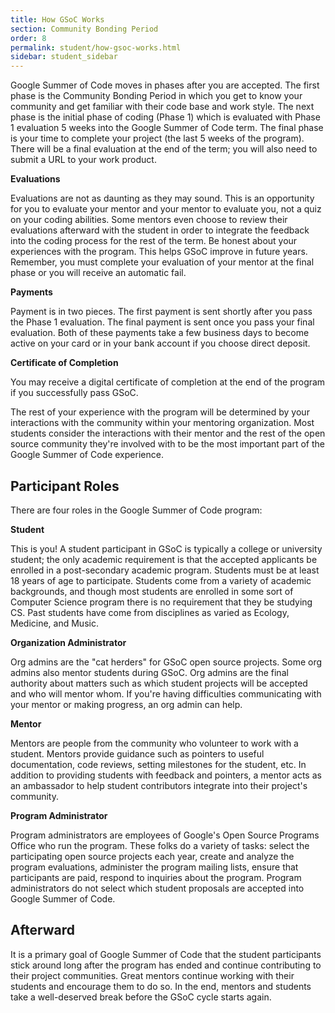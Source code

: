```yaml
---
title: How GSoC Works
section: Community Bonding Period
order: 8
permalink: student/how-gsoc-works.html
sidebar: student_sidebar
---
```


Google Summer of Code moves in phases after you are accepted. The first phase is the Community Bonding Period in which you get to know your community and get familiar with their code base and work style. The next phase is the initial phase of coding (Phase 1) which is evaluated with Phase 1 evaluation 5 weeks into the Google Summer of Code term. The final phase is your time to complete your project (the last 5 weeks of the program). There will be a final evaluation at the end of the term; you will also need to submit a URL to your work product.

**Evaluations**

Evaluations are not as daunting as they may sound. This is an opportunity for you to evaluate your mentor and your mentor to evaluate you, not a quiz on your coding abilities. Some mentors even choose to review their evaluations afterward with the student in order to integrate the feedback into the coding process for the rest of the term. Be honest about your experiences with the program. This helps GSoC improve in future years. Remember, you must complete your evaluation of your mentor at the final phase or you will receive an automatic fail.

**Payments**

Payment is in two pieces. The first payment is sent shortly after you pass the Phase 1 evaluation. The final payment is sent once you pass your final evaluation. Both of these payments take a few business days to become active on your card or in your bank account if you choose direct deposit.

**Certificate of Completion**

You may receive a digital certificate of completion at the end of the program if you successfully pass GSoC. 

The rest of your experience with the program will be determined by your interactions with the community within your mentoring organization. Most students consider the interactions with their mentor and the rest of the open source community they're involved with to be the most important part of the Google Summer of Code experience.


## Participant Roles

There are four roles in the Google Summer of Code program:

**Student**

This is you! A student participant in GSoC is typically a college or university student; the only academic requirement is that the accepted applicants be enrolled in a post-secondary academic program. Students must be at least 18 years of age to participate. Students come from a variety of academic backgrounds, and though most students are enrolled in some sort of Computer Science program there is no requirement that they be studying CS. Past students have come from disciplines as varied as Ecology, Medicine, and Music.

**Organization Administrator**

Org admins are the "cat herders" for GSoC open source projects. Some org admins also mentor students during GSoC. Org admins are the final authority about matters such as which student projects will be accepted and who will mentor whom. If you're having difficulties communicating with your mentor or making progress, an org admin can help.

**Mentor**

Mentors are people from the community who volunteer to work with a student. Mentors provide guidance such as pointers to useful documentation, code reviews, setting milestones for the student, etc. In addition to providing students with feedback and pointers, a mentor acts as an ambassador to help student contributors integrate into their project's community.

**Program Administrator**

Program administrators are employees of Google's Open Source Programs Office who run the program. These folks do a variety of tasks: select the participating open source projects each year, create and analyze the program evaluations, administer the program mailing lists, ensure that participants are paid, respond to inquiries about the program. Program administrators do not select which student proposals are accepted into Google Summer of Code.


## Afterward

It is a primary goal of Google Summer of Code that the student participants stick around long after the program has ended and continue contributing to their project communities. Great mentors continue working with their students and encourage them to do so. In the end, mentors and students take a well-deserved break before the GSoC cycle starts again.


